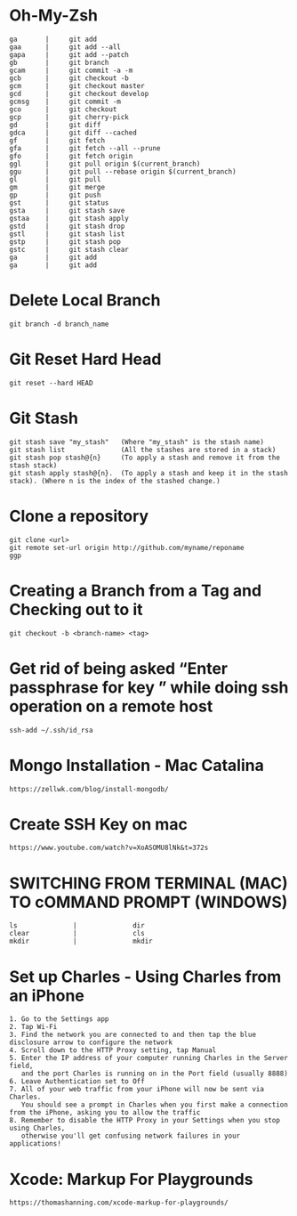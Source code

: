 # Oh-My-Zsh

    ga       |     git add
    gaa      |     git add --all
    gapa     |     git add --patch
    gb       |     git branch
    gcam     |     git commit -a -m
    gcb      |     git checkout -b
    gcm      |     git checkout master
    gcd      |     git checkout develop
    gcmsg    |     git commit -m
    gco      |     git checkout
    gcp      |     git cherry-pick
    gd       |     git diff
    gdca     |     git diff --cached
    gf       |     git fetch
    gfa      |     git fetch --all --prune
    gfo      |     git fetch origin
    ggl      |     git pull origin $(current_branch)
    ggu      |     git pull --rebase origin $(current_branch)
    gl       |     git pull
    gm       |     git merge
    gp       |     git push
    gst      |     git status
    gsta     |     git stash save
    gstaa    |     git stash apply
    gstd     |     git stash drop
    gstl     |     git stash list
    gstp     |     git stash pop
    gstc     |     git stash clear
    ga       |     git add
    ga       |     git add

# Delete Local Branch
    git branch -d branch_name
    
# Git Reset Hard Head
    git reset --hard HEAD

# Git Stash

    git stash save "my_stash"   (Where "my_stash" is the stash name)
    git stash list              (All the stashes are stored in a stack)
    git stash pop stash@{n}     (To apply a stash and remove it from the stash stack)
    git stash apply stash@{n}.  (To apply a stash and keep it in the stash stack). (Where n is the index of the stashed change.)
    
# Clone a repository
    
    git clone <url>
    git remote set-url origin http://github.com/myname/reponame
    ggp
    
# Creating a Branch from a Tag and Checking out to it

    git checkout -b <branch-name> <tag>
    
# Get rid of being asked “Enter passphrase for key ” while doing ssh operation on a remote host

    ssh-add ~/.ssh/id_rsa

# Mongo Installation - Mac Catalina

    https://zellwk.com/blog/install-mongodb/

# Create SSH Key on mac

    https://www.youtube.com/watch?v=XoASOMU8lNk&t=372s
    
    
# SWITCHING FROM TERMINAL (MAC) TO cOMMAND PROMPT (WINDOWS) 

    ls              |              dir
    clear           |              cls
    mkdir           |              mkdir

# Set up Charles - Using Charles from an iPhone

    1. Go to the Settings app
    2. Tap Wi-Fi
    3. Find the network you are connected to and then tap the blue disclosure arrow to configure the network
    4. Scroll down to the HTTP Proxy setting, tap Manual
    5. Enter the IP address of your computer running Charles in the Server field, 
       and the port Charles is running on in the Port field (usually 8888)
    6. Leave Authentication set to Off
    7. All of your web traffic from your iPhone will now be sent via Charles. 
       You should see a prompt in Charles when you first make a connection from the iPhone, asking you to allow the traffic
    8. Remember to disable the HTTP Proxy in your Settings when you stop using Charles, 
       otherwise you'll get confusing network failures in your applications!
       
       
# Xcode: Markup For Playgrounds

    https://thomashanning.com/xcode-markup-for-playgrounds/
    
